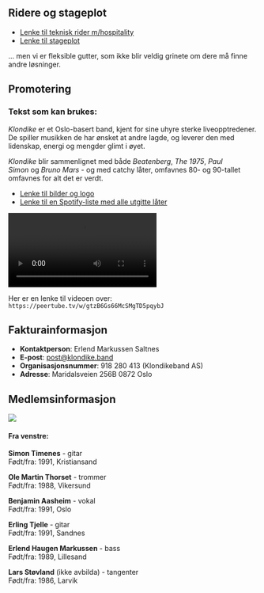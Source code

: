 ## Ridere og stageplot
* [Lenke til teknisk rider m/hospitality](https://www.dropbox.com/s/knifm5ytswsy64b/Klondike%2C%20teknisk%20rider%20m.%20hospitality.pdf?dl=0)
* [Lenke til stageplot](https://www.dropbox.com/s/wea3vzde2mr6a9d/Stageplot%2C%20Klondike.pdf?dl=0)

... men vi er fleksible gutter, som ikke blir veldig grinete om dere må finne andre løsninger.
## Promotering
### Tekst som kan brukes:
_Klondike_ er et Oslo-basert band, kjent for sine uhyre sterke liveopptredener. De spiller musikken de har ønsket at andre lagde, og leverer den med lidenskap, energi og mengder glimt i øyet.

_Klondike_ blir sammenlignet med både *Beatenberg*, _The 1975_, _Paul Simon_ og _Bruno Mars_ - og med catchy låter, omfavnes 80- og 90-tallet omfavnes for alt det er verdt.
* [Lenke til bilder og logo](https://www.dropbox.com/sh/yfkxd98sb1bg1vh/AADWX5kDqPaIAi_S2z_7aGdha?dl=0)
* [Lenke til en Spotify-liste med alle utgitte låter](https://open.spotify.com/playlist/4dHv2C67d3RntiOcYkDoqO)

<video src="https://havn.blog/uploads/2024/klondike-reel-web.mp4" controls="controls" preload="metadata"></video>

Her er en lenke til videoen over: `https://peertube.tv/w/gtzB6Gs66McSMgTD5pqybJ`

## Fakturainformasjon
* **Kontaktperson**: Erlend Markussen Saltnes
* **E-post**: post@klondike.band
* **Organisasjonsnummer**: 918 280 413 (Klondikeband AS)
* **Adresse**: Maridalsveien 256B 0872 Oslo
## Medlemsinformasjon
<img src="https://havn.blog/uploads/2024/fellesbilde-liggendeweb.webp">

#### Fra venstre:

**Simon Timenes** - gitar  
Født/fra: 1991, Kristiansand

**Ole Martin Thorset** - trommer  
Født/fra: 1988, Vikersund

**Benjamin Aasheim** - vokal  
Født/fra: 1991, Oslo

**Erling Tjelle** - gitar  
Født/fra: 1991, Sandnes

**Erlend Haugen Markussen** - bass  
Født/fra: 1989, Lillesand

**Lars Støvland** (ikke avbilda) - tangenter  
Født/fra: 1986, Larvik
